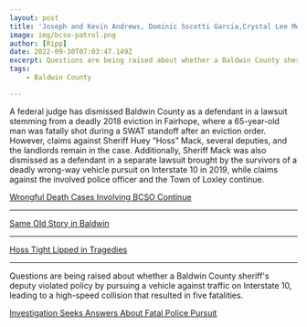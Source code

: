 ```yaml
---
layout: post
title: 'Joseph and Kevin Andrews, Dominic Sscotti Garcia,Crystal Lee Moradie, Payton Leigh Northcut'
image: img/bcso-patrol.png
author: [Ripp]
date: 2022-09-30T07:03:47.149Z
excerpt: Questions are being raised about whether a Baldwin County sheriff's deputy violated policy by pursuing a vehicle against traffic on Interstate 10, leading to a high-speed collision that resulted in five fatalities.
tags:
    - Baldwin County

---
```



A federal judge has dismissed Baldwin County as a defendant in a lawsuit stemming from a deadly 2018 eviction in Fairhope, where a 65-year-old man was fatally shot during a SWAT standoff after an eviction order. However, claims against Sheriff Huey “Hoss” Mack, several deputies, and the landlords remain in the case. Additionally, Sheriff Mack was also dismissed as a defendant in a separate lawsuit brought by the survivors of a deadly wrong-way vehicle pursuit on Interstate 10 in 2019, while claims against the involved police officer and the Town of Loxley continue.

[Wrongful Death Cases Involving BCSO Continue](https://lagniappemobile.com/wrongful-death-cases-involving-bcso-continue/)

-----

[Same Old Story in Baldwin](https://lagniappemobile.com/same-old-story-in-baldwin/)

------

[Hoss Tight Lipped in Tragedies](https://lagniappemobile.com/hoss-tight-lipped-in-tragedies/)

-----

Questions are being raised about whether a Baldwin County sheriff's deputy violated policy by pursuing a vehicle against traffic on Interstate 10, leading to a high-speed collision that resulted in five fatalities.

[Investigation Seeks Answers About Fatal Police Pursuit](https://lagniappemobile.com/investigation-seeks-answers-about-fatal-police-pursuit/)

